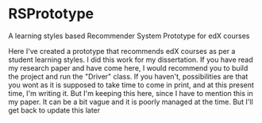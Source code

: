 # RSPrototype
A learning styles based Recommender System Prototype for edX courses

Here I've created a prototype that recommends edX courses as per a student learning styles.
I did this work for my dissertation. If you have read my research paper and have come here, I would recommend you to build the project and run the "Driver" class. If you haven't, possibilities are that you wont as it is supposed to take time to come in print, and at this present time, I'm writing it. But I'm keeping this here, since I have to mention this in my paper.
	It can be a bit vague and it is poorly managed at the time. But I'll get back to update this later
